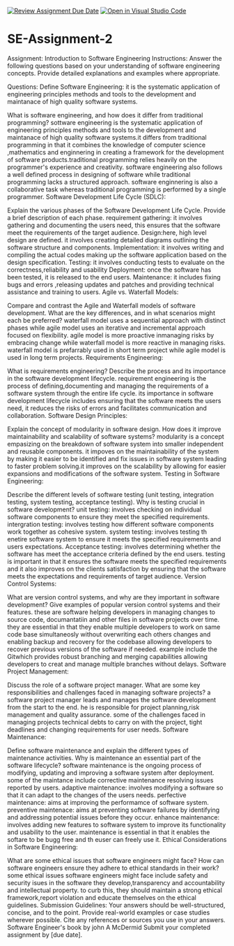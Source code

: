 [![Review Assignment Due Date](https://classroom.github.com/assets/deadline-readme-button-24ddc0f5d75046c5622901739e7c5dd533143b0c8e959d652212380cedb1ea36.svg)](https://classroom.github.com/a/-ucQIGTc)
[![Open in Visual Studio Code](https://classroom.github.com/assets/open-in-vscode-718a45dd9cf7e7f842a935f5ebbe5719a5e09af4491e668f4dbf3b35d5cca122.svg)](https://classroom.github.com/online_ide?assignment_repo_id=15221665&assignment_repo_type=AssignmentRepo)
# SE-Assignment-2
Assignment: Introduction to Software Engineering
Instructions:
Answer the following questions based on your understanding of software engineering concepts. Provide detailed explanations and examples where appropriate.

Questions:
Define Software Engineering:
it is the systematic application of engineering principles methods and tools to the development and maintanace of high quality software systems.

What is software engineering, and how does it differ from traditional programming?
sottware engineering is the systematic application of engineering principles methods and tools to the development and maintanace of high quality software systems.it differs from traditional programming in that it combines the knowledge of computer science ,mathematics and enginnering in creating a framework for the development of software products.traditional programming relies heavily on the programmer's experience and creativity. software engineering also follows a well defined process in designing of software while traditional programming lacks a structured approach. software enginnering is also a collaborative task whereas traditional programming is performed by a single programmer.
Software Development Life Cycle (SDLC):

Explain the various phases of the Software Development Life Cycle. Provide a brief description of each phase.
requirement gathering: it involves gathering and documenting the users need, this ensures that the software meet the requirements of the target audience.
Design:here, high level design are defined. it involves creating detailed diagrams outlining the software structure and components.
Implementation: it involves writing and compiling the actual codes making up the software application based on the design specification.
Testing: it involves conducting tests to evaluate on the correctness,reliability and usability
Deployment: once the software has been tested, it is released to the end users.
Maintenance: it includes fixing bugs and errors ,releasing updates and patches  and providing technical assistance and training to users.
Agile vs. Waterfall Models:

Compare and contrast the Agile and Waterfall models of software development. What are the key differences, and in what scenarios might each be preferred?
waterfall model uses a sequential approach with distinct phases while agile model uses an iterative and incremental approach focused on flexibility.
agile model is more proactive inmanaging risks by embracing change while waterfall model is more reactive in managing risks. waterfall model is prefarrably used in short term project while agile model is used in long term projects.
Requirements Engineering:

What is requirements engineering? Describe the process and its importance in the software development lifecycle.
requirement engineering is the process of defining,documenting and managing the requirements of a software system through the entire life cycle.
its importance in software development lifecycle includes ensuring that the software meets the users need, it reduces the risks of errors and facilitates communication and collaboration.
Software Design Principles:

Explain the concept of modularity in software design. How does it improve maintainability and scalability of software systems?
modularity is a concept empasizing on the breakdown of software system into smaller independent and reusable components. it impoves on the maintainability of the system by making it easier to be identified and fix issues in software system leading to faster problem solving.it improves on the scalability by allowing for easier expansions and modifications of the software system.
Testing in Software Engineering:

Describe the different levels of software testing (unit testing, integration testing, system testing, acceptance testing). Why is testing crucial in software development?
unit testing: involves checking on individual software components to ensure they meet the specified requirements.
intergration testing: involves testing how different software components work together as cohesive system.
system testing: involves testing th enetire software system to ensure it meets the specified requirements and users expectations.
Acceptance testing: involves determining whether the software has meet the acceptance criteria defined by the end users.
testing is important in that it ensures the software meets the specified requirements and it also improves on the clients satisfaction by ensuring that the software meets the expectations and requirements of target audience. 
Version Control Systems:

What are version control systems, and why are they important in software development? Give examples of popular version control systems and their features.
these are software helping developers in managing changes to source code, documantatiin and other files in software projects over time. they are essential in that they enable multiple developers to work on same code base simultaneosly without overwriting each others changes and enabling backup and recovery for the codebase allowing developers to recover previous versions of the software if needed.
example include the Gitwhich provides robust branching and merging capabilities allowing developers to creat and manage multiple branches without delays.
Software Project Management:

Discuss the role of a software project manager. What are some key responsibilities and challenges faced in managing software projects? 
a software project manager leads and manages the software development from the start to the end. he is responsible for project planning,risk management and quality assurance. 
some of the challenges faced in managing projects technical debts to carry on with the project, tight deadlines and changing requirements for user needs.
Software Maintenance:

Define software maintenance and explain the different types of maintenance activities. Why is maintenance an essential part of the software lifecycle?
software maintenance is the ongoing process of modifying, updating and improving a software system after deployment.
some of the maintance include corrective maintenance resolving issues reported by users.
adaptive maintenance: involves modifying a software so that it can adapt to the changes of the users needs.
perfective maintenance: aims at improving the performamce of software system.
preventive maintenace: aims at preventing software failures by identifying and addressing potential issues before they occur.
enhance maintenance: involves adding new features to software system to improve its functionality and usability to the user. maintenance is essential in that it enables the softare to be bugg free and th euser can freely use it.
Ethical Considerations in Software Engineering:

What are some ethical issues that software engineers might face? How can software engineers ensure they adhere to ethical standards in their work?some ethical issues software engineers might face include safety and security isues in the software they develop,transparency and accountability and intellectual property. to curb this, they should maintain a strong ethical framework,report violation and educate themselves  on the ethical guidelines.
Submission Guidelines:
Your answers should be well-structured, concise, and to the point.
Provide real-world examples or case studies wherever possible.
Cite any references or sources you use in your answers.
Software Engineer's book by john A McDermid
Submit your completed assignment by [due date].
